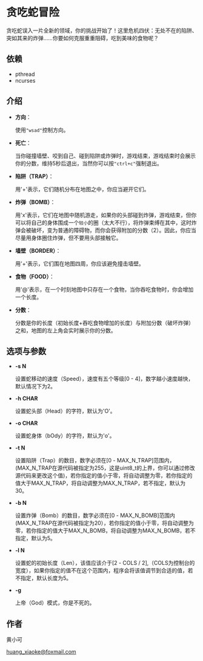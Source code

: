# 贪吃蛇冒险

贪吃蛇误入一片全新的领域，你的挑战开始了！这里危机四伏：无处不在的陷阱、突如其来的炸弹……你要如何克服重重阻碍，吃到美味的食物呢？

## 依赖

* pthread
* ncurses

## 介绍

* **方向**：
  
  使用`"wsad"`控制方向。
  
* **死亡**： 
  
  当你碰撞墙壁、咬到自己、碰到陷阱或炸弹时，游戏结束，游戏结束时会展示你的分数，维持5秒后退出，当然你可以按`"ctrl+c"`强制退出。
  
* **陷阱（TRAP）**：
  
  用'+'表示，它们随机分布在地图之中，你应当避开它们。
  
* **炸弹（BOMB）**：
  
  用'x'表示，它们在地图中随机游走，如果你的头部碰到炸弹，游戏结束，但你可以将自己的身体围成一个`较小`的圈（太大不行），将炸弹束缚在其中，这时炸弹会被破坏，变为普通的障碍物，而你会获得附加的分数（2）。因此，你应当尽量用身体圈住炸弹，但不要用头部接触它。
  
* **墙壁（BORDER）**：
  
  用'+'表示，它们围在地图四周，你应该避免撞击墙壁。
  
* **食物（FOOD）**：
  
  用'@'表示，在一个时刻地图中只存在一个食物，当你吞吃食物时，你会增加一个长度。
  
* **分数**：
  
  分数是你的长度（初始长度+吞吃食物增加的长度）与附加分数（破坏炸弹）之和，地图的左上角会实时展示你的分数。

## 选项与参数

* **-s N**

  设置蛇移动的速度（Speed），速度有五个等级[0 - 4]，数字越小速度越快，默认情况下为2。
  
* **-h CHAR**

  设置蛇头部（Head）的字符，默认为'O'。
  
* **-o CHAR**
  
  设置蛇身体（bOdy）的字符，默认为'o'。
  
* **-t N**

  设置陷阱（Trap）的数目，数字必须在[0 - MAX_N_TRAP]范围内，(MAX_N_TRAP在源代码被指定为255，这是uint8_t的上界，你可以通过修改源代码来更改这个值)，若你指定的值小于零，将自动调整为零，若你指定的值大于MAX_N_TRAP，将自动调整为MAX_N_TRAP，若不指定，默认为30。
  
* **-b N**

  设置炸弹（Bomb）的数目，数字必须在[0 - MAX_N_BOMB]范围内(MAX_N_TRAP在源代码被指定为20），若你指定的值小于零，将自动调整为零，若你指定的值大于MAX_N_BOMB，将自动调整为MAX_N_BOMB，若不指定，默认为5。

* **-l N**

  设置蛇的初始长度（Len），该值应该介于[2 - COLS / 2],（COLS为控制台的宽度），如果你指定的值不在这个范围内，程序会将该值调节到合适的值，若不指定，默认长度为5。

* **-g**

  上帝（God）模式，你是不死的。

## 作者

黄小可

huang_xiaoke@foxmail.com